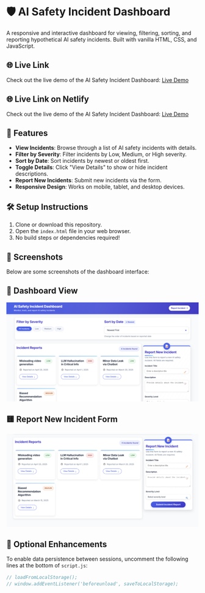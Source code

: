 # 🛡️ AI Safety Incident Dashboard

A responsive and interactive dashboard for viewing, filtering, sorting, and reporting hypothetical AI safety incidents. Built with vanilla HTML, CSS, and JavaScript.
## 🌐 Live Link

Check out the live demo of the AI Safety Incident Dashboard: [Live Demo]([https://adityagupta.github.io/ai-safety-dashboard/](https://adityaguptawebdev.github.io/AI-Safety-Incident-Dashboard/))

## 🌐 Live Link on Netlify

Check out the live demo of the AI Safety Incident Dashboard: [Live Demo](https://nimble-palmier-314855.netlify.app/)


## 🚀 Features

- **View Incidents**: Browse through a list of AI safety incidents with details.
- **Filter by Severity**: Filter incidents by Low, Medium, or High severity.
- **Sort by Date**: Sort incidents by newest or oldest first.
- **Toggle Details**: Click "View Details" to show or hide incident descriptions.
- **Report New Incidents**: Submit new incidents via the form.
- **Responsive Design**: Works on mobile, tablet, and desktop devices.

## 🛠️ Setup Instructions

1. Clone or download this repository.
2. Open the `index.html` file in your web browser.
3. No build steps or dependencies required!

## 📸 Screenshots

Below are some screenshots of the dashboard interface:

## 🔷 Dashboard View

![Dashboard View](./s1.png)

## 🟨 Report New Incident Form

![Report Form](./s2.png)

## 🧠 Optional Enhancements

To enable data persistence between sessions, uncomment the following lines at the bottom of `script.js`:

```javascript
// loadFromLocalStorage();
// window.addEventListener('beforeunload', saveToLocalStorage);

